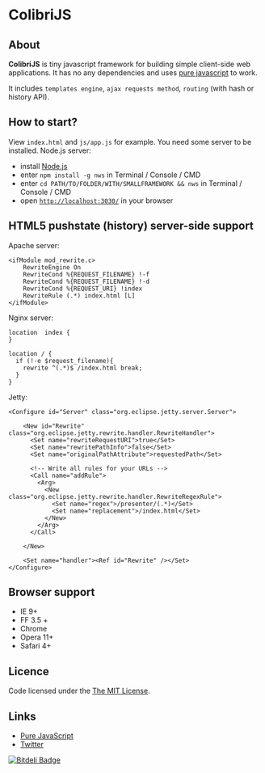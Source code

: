ColibriJS
===

About
---

**ColibriJS** is tiny javascript framework for building simple client-side web applications. It has no any dependencies and uses [pure javascript](http://pure-javascript.org/) to work.

It includes `templates engine`, `ajax requests method`, `routing` (with hash or history API).

How to start?
---

View `index.html` and `js/app.js` for example.
You need some server to be installed. Node.js server:

* install [Node.js](http://nodejs.org/)
* enter `npm install -g nws` in Terminal / Console / CMD
* enter `cd PATH/TO/FOLDER/WITH/SMALLFRAMEWORK && nws` in Terminal / Console / CMD
* open [`http://localhost:3030/`](http://localhost:3030/) in your browser

HTML5 pushstate (history) server-side support
---

Apache server:

```
<ifModule mod_rewrite.c>
    RewriteEngine On
    RewriteCond %{REQUEST_FILENAME} !-f
    RewriteCond %{REQUEST_FILENAME} !-d
    RewriteCond %{REQUEST_URI} !index
    RewriteRule (.*) index.html [L]
</ifModule>
```

Nginx server:

```
location  index {
}

location / {
  if (!-e $request_filename){
    rewrite ^(.*)$ /index.html break;
  }
}
```

Jetty:

```
<Configure id="Server" class="org.eclipse.jetty.server.Server">

    <New id="Rewrite" class="org.eclipse.jetty.rewrite.handler.RewriteHandler">
      <Set name="rewriteRequestURI">true</Set>
      <Set name="rewritePathInfo">false</Set>
      <Set name="originalPathAttribute">requestedPath</Set>
      
      <!-- Write all rules for your URLs -->
      <Call name="addRule">
        <Arg>
          <New class="org.eclipse.jetty.rewrite.handler.RewriteRegexRule">
            <Set name="regex">/presenter/(.*)</Set>
            <Set name="replacement">/index.html</Set>
          </New>
        </Arg>
      </Call>
      
    </New>
    
    <Set name="handler"><Ref id="Rewrite" /></Set>
</Configure>
```

Browser support
---

* IE 9+
* FF 3.5 +
* Chrome
* Opera 11+
* Safari 4+

Licence
---

Code licensed under the [The MIT License](http://opensource.org/licenses/MIT).

Links
---

* [Pure JavaScript](http://pure-javascript.com)
* [Twitter](https://twitter.com/pure_javascript)




[![Bitdeli Badge](https://d2weczhvl823v0.cloudfront.net/larchanka/colibrijs/trend.png)](https://bitdeli.com/free "Bitdeli Badge")

